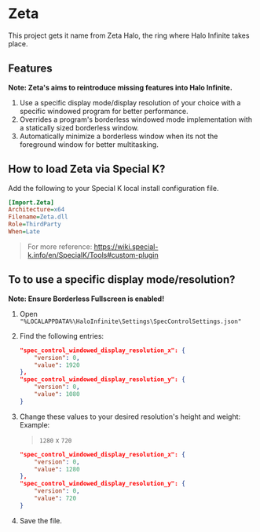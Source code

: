 # Zeta
This project gets it name from Zeta Halo, the ring where Halo Infinite takes place.

## Features
**Note: Zeta's aims to reintroduce missing features into Halo Infinite.**
1. Use a specific display mode/display resolution of your choice with a specific windowed program for better performance.
2. Overrides a program's borderless windowed mode implementation with a statically sized borderless window.
3. Automatically minimize a borderless window when its not the foreground window for better multitasking.

## How to load Zeta via Special K?
Add the following to your Special K local install configuration file.
```ini
[Import.Zeta]
Architecture=x64
Filename=Zeta.dll
Role=ThirdParty
When=Late
```
> For more reference: https://wiki.special-k.info/en/SpecialK/Tools#custom-plugin


## To to use a specific display mode/resolution?
**Note: Ensure Borderless Fullscreen is enabled!**
1. Open `"%LOCALAPPDATA%\HaloInfinite\Settings\SpecControlSettings.json"`
2. Find the following entries:
    ```json
    "spec_control_windowed_display_resolution_x": {
        "version": 0,
        "value": 1920
    },
    "spec_control_windowed_display_resolution_y": {
        "version": 0,
        "value": 1080
    }
    ```
3. Change these values to your desired resolution's height and weight:           
    Example: 
    > `1280` x `720`

    ```json
    "spec_control_windowed_display_resolution_x": {
        "version": 0,
        "value": 1280
    },
    "spec_control_windowed_display_resolution_y": {
        "version": 0,
        "value": 720
    }
    ```
4. Save the file.